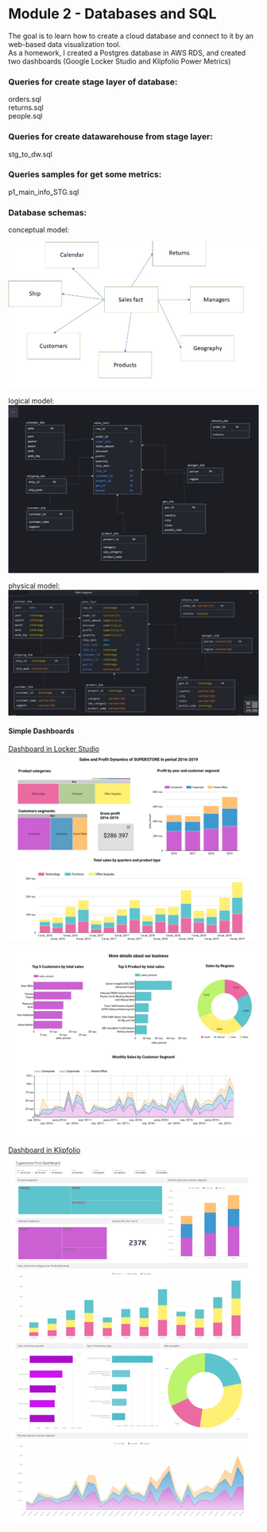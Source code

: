 # Module 2 - Databases and SQL
The goal is to learn how to create a cloud database and connect to it by an web-based data visualization tool.  
As a homework, I created a Postgres database in AWS RDS, and created two dashboards (Google Locker Studio and Klipfolio Power Metrics)
### Queries for create stage layer of database:
orders.sql  
returns.sql  
people.sql  
### Queries for create datawarehouse from stage layer:
stg_to_dw.sql  
### Queries samples for get some metrics:
p1_main_info_STG.sql
### Database schemas:
conceptual model: 

![conceptual model](https://github.com/AnnaGrechina/DataLearn/blob/main/de101/module02/mdb01_conceptual.jpg)  

logical model:  
![logical model](https://github.com/AnnaGrechina/DataLearn/blob/main/de101/module02/mdb02_logical.jpg)  


physical model:    
![physical model](https://github.com/AnnaGrechina/DataLearn/blob/main/de101/module02/mdb03_physical.jpg)  


#### Simple Dashboards

[Dashboard in Locker Studio](https://lookerstudio.google.com/reporting/88675a84-fc9e-4d5e-9a25-2fddebf85808)  
![Locker1](https://github.com/AnnaGrechina/DataLearn/blob/main/de101/module02/img2_Locker.jpg)

![Locker2](https://github.com/AnnaGrechina/DataLearn/blob/main/de101/module02/img3_Locker.jpg) 

[Dashboard in Klipfolio](https://app.klipfolio.com/gateway/published/view/55b425ce4b4454ee4ccbd4966b94af42?accessToken=49297c8eea5b214111643c75dbc3db83c5407bd764d4e12e95e82e26fdc7d2a1)  
![Klip](https://github.com/AnnaGrechina/DataLearn/blob/main/de101/module02/img1_Klipfolio.jpg)
